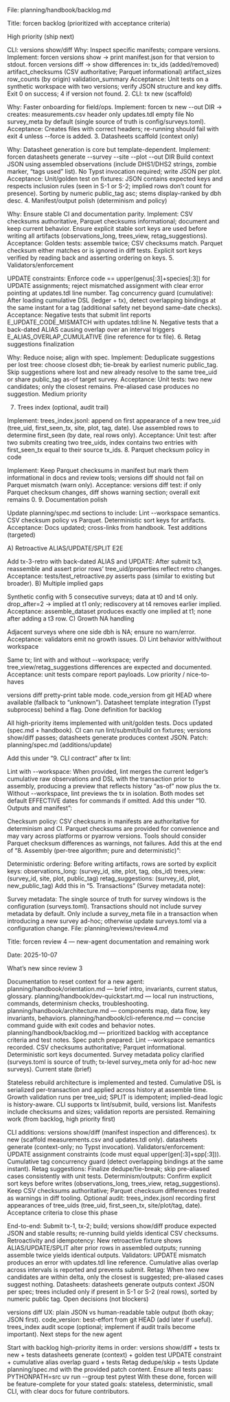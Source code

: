 File: planning/handbook/backlog.md

Title: forcen backlog (prioritized with acceptance criteria)

High priority (ship next)

CLI: versions show/diff
Why: Inspect specific manifests; compare versions.
Implement:
forcen versions show <seq> → print manifest.json for that version to stdout.
forcen versions diff <seqA> <seqB> → show differences in:
tx_ids (added/removed)
artifact_checksums (CSV authoritative; Parquet informational)
artifact_sizes
row_counts (by origin)
validation_summary
Acceptance:
Unit tests on a synthetic workspace with two versions; verify JSON structure and key diffs.
Exit 0 on success; 4 if version not found.
2. CLI: tx new (scaffold)

Why: Faster onboarding for field/ops.
Implement:
forcen tx new --out DIR → creates:
measurements.csv header only
updates.tdl empty file
No survey_meta by default (single source of truth is config/surveys.toml).
Acceptance:
Creates files with correct headers; re-running should fail with exit 4 unless --force is added.
3. Datasheets scaffold (context only)

Why: Datasheet generation is core but template-dependent.
Implement:
forcen datasheets generate --survey <id> --site <site> --plot <plot> --out DIR
Build context JSON using assembled observations (include DHS1/DHS2 strings, zombie marker, “tags used” list).
No Typst invocation required; write JSON per plot.
Acceptance:
Unit/golden test on fixtures: JSON contains expected keys and respects inclusion rules (seen in S-1 or S-2; implied rows don’t count for presence).
Sorting by numeric public_tag asc; stems display-ranked by dbh desc.
4. Manifest/output polish (determinism and policy)

Why: Ensure stable CI and documentation parity.
Implement:
CSV checksums authoritative, Parquet checksums informational; document and keep current behavior.
Ensure explicit stable sort keys are used before writing all artifacts (observations_long, trees_view, retag_suggestions).
Acceptance:
Golden tests: assemble twice; CSV checksums match. Parquet checksum either matches or is ignored in diff tests.
Explicit sort keys verified by reading back and asserting ordering on keys.
5. Validators/enforcement

UPDATE constraints:
Enforce code == upper(genus[:3]+species[:3]) for UPDATE assignments; reject mismatched assignment with clear error pointing at updates.tdl line number.
Tag concurrency guard (cumulative):
After loading cumulative DSL (ledger + tx), detect overlapping bindings at the same instant for a tag (additional safety net beyond same-date checks).
Acceptance:
Negative tests that submit lint reports E_UPDATE_CODE_MISMATCH with updates.tdl:line N.
Negative tests that a back-dated ALIAS causing overlap over an interval triggers E_ALIAS_OVERLAP_CUMULATIVE (line reference for tx file).
6. Retag suggestions finalization

Why: Reduce noise; align with spec.
Implement:
Deduplicate suggestions per lost tree: choose closest dbh; tie-break by earliest numeric public_tag.
Skip suggestions where lost and new already resolve to the same tree_uid or share public_tag as-of target survey.
Acceptance:
Unit tests: two new candidates; only the closest remains. Pre-aliased case produces no suggestion.
Medium priority

7. Trees index (optional, audit trail)

Implement:
trees_index.jsonl: append on first appearance of a new tree_uid (tree_uid, first_seen_tx, site, plot, tag, date).
Use assembled rows to determine first_seen (by date, real rows only).
Acceptance:
Unit test: after two submits creating two tree_uids, index contains two entries with first_seen_tx equal to their source tx_ids.
8. Parquet checksum policy in code

Implement:
Keep Parquet checksums in manifest but mark them informational in docs and review tools; versions diff should not fail on Parquet mismatch (warn only).
Acceptance:
versions diff test: if only Parquet checksum changes, diff shows warning section; overall exit remains 0.
9. Documentation polish

Update planning/spec.md sections to include:
Lint --workspace semantics.
CSV checksum policy vs Parquet.
Deterministic sort keys for artifacts.
Acceptance:
Docs updated; cross-links from handbook.
Test additions (targeted)

A) Retroactive ALIAS/UPDATE/SPLIT E2E

Add tx-3-retro with back-dated ALIAS and UPDATE:
After submit tx3, reassemble and assert prior rows’ tree_uid/properties reflect retro changes.
Acceptance: tests/test_retroactive.py asserts pass (similar to existing but broader).
B) Multiple implied gaps

Synthetic config with 5 consecutive surveys; data at t0 and t4 only.
drop_after=2 → implied at t1 only; rediscovery at t4 removes earlier implied.
Acceptance: assemble_dataset produces exactly one implied at t1; none after adding a t3 row.
C) Growth NA handling

Adjacent surveys where one side dbh is NA; ensure no warn/error.
Acceptance: validators emit no growth issues.
D) Lint behavior with/without workspace

Same tx; lint with and without --workspace; verify tree_view/retag_suggestions differences are expected and documented.
Acceptance: unit tests compare report payloads.
Low priority / nice-to-haves

versions diff pretty-print table mode.
code_version from git HEAD where available (fallback to “unknown”).
Datasheet template integration (Typst subprocess) behind a flag.
Done definition for backlog

All high-priority items implemented with unit/golden tests.
Docs updated (spec.md + handbook).
CI can run lint/submit/build on fixtures; versions show/diff passes; datasheets generate produces context JSON.
Patch: planning/spec.md (additions/update)

Add this under “9. CLI contract” after tx lint:

Lint with --workspace:
When provided, lint merges the current ledger’s cumulative raw observations and DSL with the transaction prior to assembly, producing a preview that reflects history “as-of” now plus the tx. Without --workspace, lint previews the tx in isolation. Both modes set default EFFECTIVE dates for commands if omitted.
Add this under “10. Outputs and manifest”:

Checksum policy:
CSV checksums in manifests are authoritative for determinism and CI. Parquet checksums are provided for convenience and may vary across platforms or pyarrow versions. Tools should consider Parquet checksum differences as warnings, not failures.
Add this at the end of “8. Assembly (per-tree algorithm; pure and deterministic)”:

Deterministic ordering:
Before writing artifacts, rows are sorted by explicit keys:
observations_long: (survey_id, site, plot, tag, obs_id)
trees_view: (survey_id, site, plot, public_tag)
retag_suggestions: (survey_id, plot, new_public_tag)
Add this in “5. Transactions” (Survey metadata note):

Survey metadata:
The single source of truth for survey windows is the configuration (surveys.toml). Transactions should not include survey metadata by default. Only include a survey_meta file in a transaction when introducing a new survey ad-hoc; otherwise update surveys.toml via a configuration change.
File: planning/reviews/review4.md

Title: forcen review 4 — new-agent documentation and remaining work

Date: 2025-10-07

What’s new since review 3

Documentation to reset context for a new agent:
planning/handbook/orientation.md — brief intro, invariants, current status, glossary.
planning/handbook/dev-quickstart.md — local run instructions, commands, determinism checks, troubleshooting.
planning/handbook/architecture.md — components map, data flow, key invariants, behaviors.
planning/handbook/cli-reference.md — concise command guide with exit codes and behavior notes.
planning/handbook/backlog.md — prioritized backlog with acceptance criteria and test notes.
Spec patch prepared:
Lint --workspace semantics recorded.
CSV checksums authoritative; Parquet informational.
Deterministic sort keys documented.
Survey metadata policy clarified (surveys.toml is source of truth; tx-level survey_meta only for ad-hoc new surveys).
Current state (brief)

Stateless rebuild architecture is implemented and tested.
Cumulative DSL is serialized per-transaction and applied across history at assemble time.
Growth validation runs per tree_uid; SPLIT is idempotent; implied-dead logic is history-aware.
CLI supports tx lint/submit, build, versions list. Manifests include checksums and sizes; validation reports are persisted.
Remaining work (from backlog, high priority first)

CLI additions:
versions show/diff (manifest inspection and differences).
tx new (scaffold measurements.csv and updates.tdl only).
datasheets generate (context-only; no Typst invocation).
Validators/enforcement:
UPDATE assignment constraints (code must equal upper(gen[:3]+spp[:3])).
Cumulative tag concurrency guard (detect overlapping bindings at the same instant).
Retag suggestions:
Finalize dedupe/tie-break; skip pre-aliased cases consistently with unit tests.
Determinism/outputs:
Confirm explicit sort keys before writes (observations_long, trees_view, retag_suggestions).
Keep CSV checksums authoritative; Parquet checksum differences treated as warnings in diff tooling.
Optional audit:
trees_index.jsonl recording first appearances of tree_uids (tree_uid, first_seen_tx, site/plot/tag, date).
Acceptance criteria to close this phase

End-to-end:
Submit tx-1, tx-2; build; versions show/diff produce expected JSON and stable results; re-running build yields identical CSV checksums.
Retroactivity and idempotency:
New retroactive fixture shows ALIAS/UPDATE/SPLIT alter prior rows in assembled outputs; running assemble twice yields identical outputs.
Validators:
UPDATE mismatch produces an error with updates.tdl line reference.
Cumulative alias overlap across intervals is reported and prevents submit.
Retag:
When two new candidates are within delta, only the closest is suggested; pre-aliased cases suggest nothing.
Datasheets:
datasheets generate outputs context JSON per spec; trees included only if present in S-1 or S-2 (real rows), sorted by numeric public tag.
Open decisions (not blockers)

versions diff UX: plain JSON vs human-readable table output (both okay; JSON first).
code_version: best-effort from git HEAD (add later if useful).
trees_index audit scope (optional; implement if audit trails become important).
Next steps for the new agent

Start with backlog high-priority items in order:
versions show/diff + tests
tx new + tests
datasheets generate (context) + golden test
UPDATE constraint + cumulative alias overlap guard + tests
Retag dedupe/skip + tests
Update planning/spec.md with the provided patch content.
Ensure all tests pass: PYTHONPATH=src uv run --group test pytest
With these done, forcen will be feature-complete for your stated goals: stateless, deterministic, small CLI, with clear docs for future contributors.